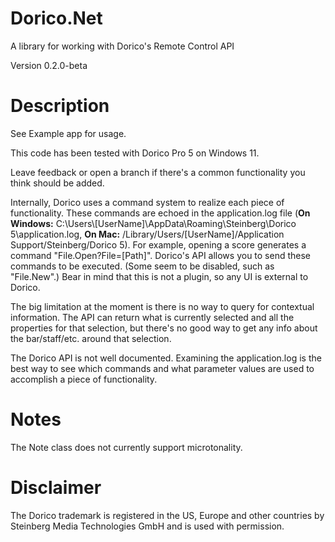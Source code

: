 # Dorico.Net
A library for working with Dorico's Remote Control API

Version 0.2.0-beta

# Description

See Example app for usage.

This code has been tested with Dorico Pro 5 on Windows 11.

Leave feedback or open a branch if there's a common functionality you think should be added.

Internally, Dorico uses a command system to realize each piece of functionality. These commands are echoed in the application.log file (**On Windows:** C:\Users\\[UserName]\AppData\Roaming\Steinberg\Dorico 5\application.log, **On Mac:** /Library/Users/[UserName]/Application Support/Steinberg/Dorico 5). For example, opening a score generates a command "File.Open?File=[Path]".  Dorico's API allows you to send these commands to be executed.  (Some seem to be disabled, such as "File.New".) Bear in mind that this is not a plugin, so any UI is external to Dorico.

The big limitation at the moment is there is no way to query for contextual information.  The API can return what is currently selected and all the properties for that selection, but there's no good way to get any info about the bar/staff/etc. around that selection.

The Dorico API is not well documented. Examining the application.log is the best way to see which commands and what parameter values are used to accomplish a piece of functionality.

# Notes

The Note class does not currently support microtonality.


# Disclaimer

The Dorico trademark is registered in the US, Europe and other countries by Steinberg Media Technologies GmbH and is used with permission.